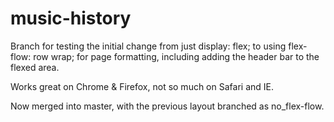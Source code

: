 # music-history

Branch for testing the initial change from just display: flex; to using flex-flow: row wrap; for page formatting, including adding the header bar to  the flexed area.

Works great on Chrome & Firefox, not so much on Safari and IE.

Now merged into master, with the previous layout branched as no_flex-flow.
